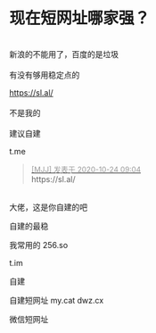 # 现在短网址哪家强？


<br />
新浪的不能用了，百度的是垃圾<br />
<br />
有没有够用稳定点的

https://sl.al/<br />
<br />
不是我的<br />
<br />
建议自建<img id="aimg_n2BwF" onclick="zoom(this, this.src, 0, 0, 0)" class="zoom" src="https://cdn.jsdelivr.net/gh/hishis/forum-master/public/images/patch.gif" onmouseover="img_onmouseoverfunc(this)" onload="thumbImg(this)" border="0" alt="" />

t.me&nbsp;&nbsp;

<div class="quote"><blockquote><font size="2"><a href="https://www.hostloc.com/forum.php?mod=redirect&amp;goto=findpost&amp;pid=9344375&amp;ptid=757852" target="_blank"><font color="#999999">[MJJ] 发表于 2020-10-24 09:04</font></a></font><br />
https://sl.al/</blockquote></div><br />
大佬，这是你自建的吧

自建的最稳<img src="static/image/smiley/yct/012.gif" smilieid="31" border="0" alt="" />

我常用的 256.so

t.im

自建

自建短网址 my.cat dwz.cx

微信短网址
